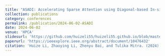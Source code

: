 ```yaml
---
title: "ASADI: Accelerating Sparse Attention using Diagonal-based In-situ Computing"
collection: publications
category: conferences
permalink: /publication/2024-06-02-ASADI
date: 2024-06-02
venue: 'HPCA'
slidesurl: 'https://github.com/huizeli55/huizeli55.github.io/blob/master/files/slides_ASADI.pdf'
paperurl: 'https://ieeexplore.ieee.org/abstract/document/10476432'
citation: 'Huize Li, Zhaoying Li, Zhenyu Bai, and Tulika Mitra. (2024). &quot;ASADI: Accelerating Sparse Attention using Diagonal-based In-situ Computing.&quot; <i>In Proceedings of the 30th IEEE International Symposium on High-Performance Computer Architecture (HPCA)</i>. pp. 774-787.'
---
```


